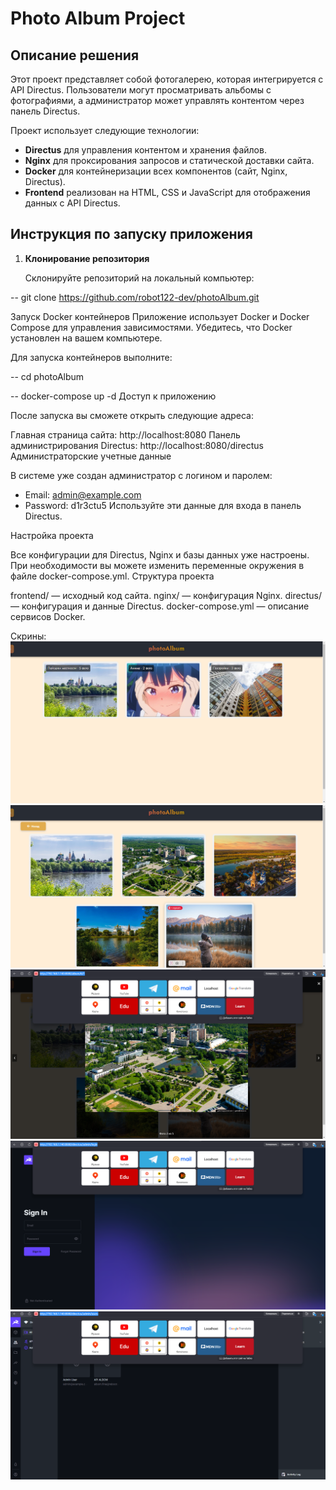 # Photo Album Project

## Описание решения

Этот проект представляет собой фотогалерею, которая интегрируется с API Directus. Пользователи могут просматривать альбомы с фотографиями, а администратор может управлять контентом через панель Directus. 

Проект использует следующие технологии:
- **Directus** для управления контентом и хранения файлов.
- **Nginx** для проксирования запросов и статической доставки сайта.
- **Docker** для контейнеризации всех компонентов (сайт, Nginx, Directus).
- **Frontend** реализован на HTML, CSS и JavaScript для отображения данных с API Directus.

## Инструкция по запуску приложения

1. **Клонирование репозитория**
   
   Склонируйте репозиторий на локальный компьютер:
   
-- git clone https://github.com/robot122-dev/photoAlbum.git
   
Запуск Docker контейнеров
Приложение использует Docker и Docker Compose для управления зависимостями. Убедитесь, что Docker установлен на вашем компьютере.

Для запуска контейнеров выполните:

-- cd photoAlbum

-- docker-compose up -d
Доступ к приложению

После запуска вы сможете открыть следующие адреса:

Главная страница сайта: http://localhost:8080
Панель администрирования Directus: http://localhost:8080/directus
Администраторские учетные данные

В системе уже создан администратор с логином и паролем:

- Email: admin@example.com
- Password: d1r3ctu5
Используйте эти данные для входа в панель Directus.

Настройка проекта

Все конфигурации для Directus, Nginx и базы данных уже настроены. При необходимости вы можете изменить переменные окружения в файле docker-compose.yml.
Структура проекта

frontend/ — исходный код сайта.
nginx/ — конфигурация Nginx.
directus/ — конфигурация и данные Directus.
docker-compose.yml — описание сервисов Docker.


Скрины:
![Главный экран](https://github.com/robot122-dev/photoAlbum/blob/master/etc/gitImages/2024-09-10_14-59-01.png)
![Страница альбома](https://github.com/robot122-dev/photoAlbum/blob/master/etc/gitImages/2024-09-10_15-00-19.png)
![Модальное окно](https://github.com/robot122-dev/photoAlbum/blob/master/etc/gitImages/2024-09-10_15-00-54.png)
![Админ меню](https://github.com/robot122-dev/photoAlbum/blob/master/etc/gitImages/2024-09-10_15-01-17.png)
![Работа админ меню](https://github.com/robot122-dev/photoAlbum/blob/master/etc/gitImages/2024-09-10_15-02-03.png)
